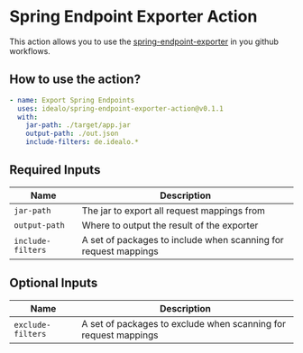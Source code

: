 # Spring Endpoint Exporter Action

This action allows you to use the [spring-endpoint-exporter](https://github.com/idealo/spring-endpoint-exporter) in you github
workflows.

## How to use the action?

```yaml
- name: Export Spring Endpoints
  uses: idealo/spring-endpoint-exporter-action@v0.1.1
  with:
    jar-path: ./target/app.jar
    output-path: ./out.json
    include-filters: de.idealo.*
```

## Required Inputs

| Name              | Description                                                     |
|-------------------|-----------------------------------------------------------------|
| `jar-path`        | The jar to export all request mappings from                     |
| `output-path`     | Where to output the result of the exporter                      |
| `include-filters` | A set of packages to include when scanning for request mappings |

## Optional Inputs

| Name              | Description                                                     |
|-------------------|-----------------------------------------------------------------|
| `exclude-filters` | A set of packages to exclude when scanning for request mappings |
